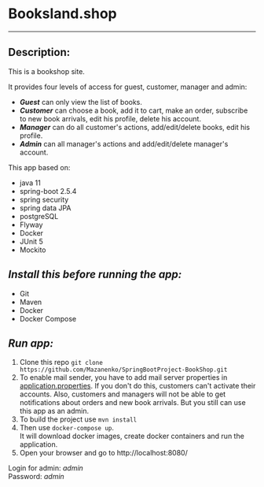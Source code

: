 # Booksland.shop

----
## Description:
This is a bookshop site.

It provides four levels of access for guest, customer, manager and admin:
- ***Guest*** can only view the list of books.
- ***Customer*** can choose a book, add it to cart, make an order, subscribe to new book arrivals, 
edit his profile, delete his account.
- ***Manager*** can do all customer's actions, add/edit/delete books, edit his profile.
- ***Admin*** can all manager's actions and add/edit/delete manager's account.

This app based on:
- java 11
- spring-boot 2.5.4
- spring security
- spring data JPA
- postgreSQL
- Flyway
- Docker
- JUnit 5
- Mockito


## ___Install this before running the app:___
* Git
* Maven
* Docker
* Docker Compose

## ___Run app:___
1. Clone this repo ```git clone https://github.com/Mazanenko/SpringBootProject-BookShop.git```
2. To enable mail sender, you have to add mail server properties in [application.properties](./src/main/resources/application.properties).
If you don't do this, customers can't activate their accounts. Also, customers and managers 
will not be able to get notifications about orders and new book arrivals. But you still can use 
this app as an admin.
3. To build the project use ```mvn install```
4. Then use ```docker-compose up```. <br/>
It will download docker images, create docker containers and run the application.
5. Open your browser and go to http://localhost:8080/


Login for admin: *admin* <br/>
Password: *admin*
